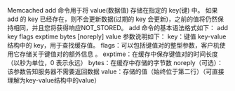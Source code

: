 Memcached add 命令用于将 value(数据值) 存储在指定的 key(键) 中。
    如果 add 的 key 已经存在，则不会更新数据(过期的 key 会更新)，之前的值将仍然保持相同，并且您将获得响应NOT_STORED。
    add 命令的基本语法格式如下：
        add key flags exptime bytes [noreply]
        value
    参数说明如下：
        key：键值 key-value 结构中的 key，用于查找缓存值。
        flags：可以包括键值对的整型参数，客户机使用它存储关于键值对的额外信息 。
        exptime：在缓存中保存键值对的时间长度（以秒为单位，0 表示永远）
        bytes：在缓存中存储的字节数
        noreply（可选）： 该参数告知服务器不需要返回数据
        value：存储的值（始终位于第二行）（可直接理解为key-value结构中的value）
        
